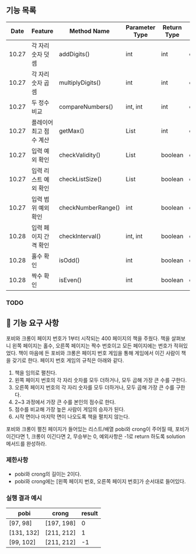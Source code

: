 ## 기능 목록
| Date  | Feature   | Method Name        | Parameter Type | Return Type | Progress         |
|-------|-----------|--------------------|----------------|-------------|------------------|
| 10.27 | 각 자리 숫자 덧셈 | addDigits()        | int            | int         | committed        |
| 10.27 | 각 자리 숫자 곱셈 | multiplyDigits()   | int            | int         | committed        |
| 10.27 | 두 정수 비교   | compareNumbers()   | int, int       | int         | committed        |
| 10.27 | 플레이어 최고 점수 계산 | getMax()           | List<Integer>  | int         | committed        |
| 10.27 | 입력 예외 확인  | checkValidity()    | List<Integer>  | boolean     | committed        |
| 10.27 | 입력 리스트 예외 확인 | checkListSize()    | List<Integer>  | boolean     | committed        |
| 10.27 | 입력 범위 예외 확인 | checkNumberRange() | int            | boolean     | committed        |
| 10.28 | 입력 페이지 간격 확인 | checkInterval()    | int, int       | boolean     | committed        |
| 10.28 | 홀수 확인     | isOdd()            | int            | boolean     | committed |
| 10.28 | 짝수 확인     | isEven()           | int            | boolean     | committed |

### TODO


## 🚀 기능 요구 사항

포비와 크롱이 페이지 번호가 1부터 시작되는 400 페이지의 책을 주웠다. 책을 살펴보니 왼쪽 페이지는 홀수, 오른쪽 페이지는 짝수 번호이고 모든 페이지에는 번호가 적혀있었다. 책이 마음에 든 포비와 크롱은 페이지 번호 게임을 통해 게임에서 이긴 사람이 책을 갖기로 한다. 페이지 번호 게임의 규칙은 아래와 같다.

1. 책을 임의로 펼친다.
2. 왼쪽 페이지 번호의 각 자리 숫자를 모두 더하거나, 모두 곱해 가장 큰 수를 구한다.
3. 오른쪽 페이지 번호의 각 자리 숫자를 모두 더하거나, 모두 곱해 가장 큰 수를 구한다.
4. 2~3 과정에서 가장 큰 수를 본인의 점수로 한다.
5. 점수를 비교해 가장 높은 사람이 게임의 승자가 된다.
6. 시작 면이나 마지막 면이 나오도록 책을 펼치지 않는다.

포비와 크롱이 펼친 페이지가 들어있는 리스트/배열 pobi와 crong이 주어질 때, 포비가 이긴다면 1, 크롱이 이긴다면 2, 무승부는 0, 예외사항은 -1로 return 하도록 solution 메서드를 완성하라.

### 제한사항

- pobi와 crong의 길이는 2이다.
- pobi와 crong에는 [왼쪽 페이지 번호, 오른쪽 페이지 번호]가 순서대로 들어있다.

### 실행 결과 예시

| pobi | crong | result |
| --- | --- | --- |
| [97, 98] | [197, 198] | 0 |
| [131, 132] | [211, 212] | 1 |
| [99, 102] | [211, 212] | -1 |



